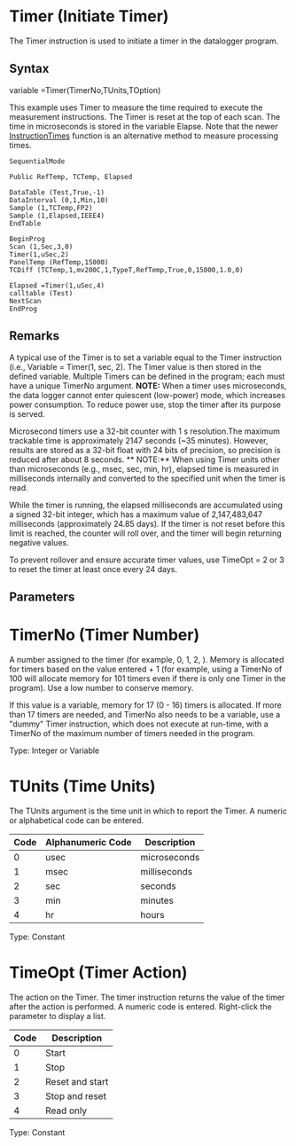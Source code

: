 # Timer (Initiate Timer)

The Timer instruction is used to initiate a timer in the datalogger program.

## Syntax

variable =Timer(TimerNo,TUnits,TOption)

This example uses Timer to measure the time required to execute the measurement instructions. The Timer is reset at the top of each scan. The time in microseconds is stored in the variable Elapse. Note that the newer [InstructionTimes](instructiontimes.md) function is an alternative method to measure processing times.

```
SequentialMode

Public RefTemp, TCTemp, Elapsed

DataTable (Test,True,-1)
DataInterval (0,1,Min,10)
Sample (1,TCTemp,FP2)
Sample (1,Elapsed,IEEE4)
EndTable

BeginProg
Scan (1,Sec,3,0)
Timer(1,uSec,2)
PanelTemp (RefTemp,15000)
TCDiff (TCTemp,1,mv200C,1,TypeT,RefTemp,True,0,15000,1.0,0)

Elapsed =Timer(1,uSec,4)
calltable (Test)
NextScan
EndProg
```

## Remarks

A typical use of the Timer is to set a variable equal to the Timer instruction (i.e., Variable = Timer(1, sec, 2). The Timer value is then stored in the defined variable. Multiple Timers can be defined in the program; each must have a unique TimerNo argument. **NOTE:** When a timer uses microseconds, the data logger cannot enter quiescent (low-power) mode, which increases power consumption. To reduce power use, stop the timer after its purpose is served.

Microsecond timers use a 32-bit counter with 1 s resolution.The maximum trackable time is approximately 2147 seconds (~35 minutes). However, results are stored as a 32-bit float with 24 bits of precision, so precision is reduced after about 8 seconds. ** NOTE:** When using Timer units other than microseconds (e.g., msec, sec, min, hr), elapsed time is measured in milliseconds internally and converted to the specified unit when the timer is read.

While the timer is running, the elapsed milliseconds are accumulated using a signed 32-bit integer, which has a maximum value of 2,147,483,647 milliseconds (approximately 24.85 days). If the timer is not reset before this limit is reached, the counter will roll over, and the timer will begin returning negative values.

To prevent rollover and ensure accurate timer values, use TimeOpt = 2 or 3 to reset the timer at least once every 24 days.

## Parameters

# TimerNo (Timer Number)

A number assigned to the timer (for example, 0, 1, 2, ). Memory is allocated for timers based on the value entered + 1 (for example, using a TimerNo of 100 will allocate memory for 101 timers even if there is only one Timer in the program). Use a low number to conserve memory.

If this value is a variable, memory for 17 (0 - 16) timers is allocated. If more than 17 timers are needed, and TimerNo also needs to be a variable, use a "dummy" Timer instruction, which does not execute at run-time, with a TimerNo of the maximum number of timers needed in the program.

Type: Integer or Variable

# TUnits (Time Units)

The TUnits argument is the time unit in which to report the Timer. A numeric or alphabetical code can be entered.

| Code | Alphanumeric Code | Description  |
| ---- | ----------------- | ------------ |
| 0    | usec              | microseconds |
| 1    | msec              | milliseconds |
| 2    | sec               | seconds      |
| 3    | min               | minutes      |
| 4    | hr                | hours        |

Type: Constant

# TimeOpt (Timer Action)

The action on the Timer. The timer instruction returns the value of the timer after the action is performed. A numeric code is entered. Right-click the parameter to display a list.

| Code | Description     |
| ---- | --------------- |
| 0    | Start           |
| 1    | Stop            |
| 2    | Reset and start |
| 3    | Stop and reset  |
| 4    | Read only       |

Type: Constant
